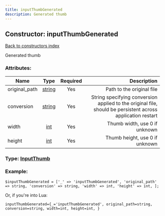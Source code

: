 ```yaml
---
title: inputThumbGenerated
description: Generated thumb
---
```

## Constructor: inputThumbGenerated  
[Back to constructors index](index.md)



Generated thumb

### Attributes:

| Name     |    Type       | Required | Description |
|----------|:-------------:|:--------:|------------:|
|original\_path|[string](../types/string.md) | Yes|Path to the original file|
|conversion|[string](../types/string.md) | Yes|String specifying conversion applied to the original file, should be persistent across application restart|
|width|[int](../types/int.md) | Yes|Thumb width, use 0 if unknown|
|height|[int](../types/int.md) | Yes|Thumb height, use 0 if unknown|



### Type: [InputThumb](../types/InputThumb.md)


### Example:

```
$inputThumbGenerated = ['_' => 'inputThumbGenerated', 'original_path' => string, 'conversion' => string, 'width' => int, 'height' => int, ];
```  

Or, if you're into Lua:  


```
inputThumbGenerated={_='inputThumbGenerated', original_path=string, conversion=string, width=int, height=int, }

```


